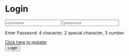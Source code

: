 <!DOCTYPE html>
<html lang="en">
<head> 
<meta charset="UTF-8"> 
<meta http-equiv="X-UA-Compatible" content="IE=edge"> 
<meta name="viewport" content="width=device-width, initial-scale=1.0">
 <link rel="stylesheet" href="login.css" /> 
<title>Login Page</title>
</head>
<body>
 <form>
 <!-- maxlength="10" --> 
<!-- pattern="" -->
 <!-- abcd@email.com ✔ // abcd ❌--> 
<h1>Login</h1> 
<input type="text" placeholder="username" /> 
<input type="password" placeholder="password" />
 <p>Enter Password: 4 character, 2 special character, 3 number</p> <!-- Tooltip --> 
<a href="registration.html">Click here to register</a>
 <br />
 <button type="submit">Login</button> 
</form>
</body>
</html>
